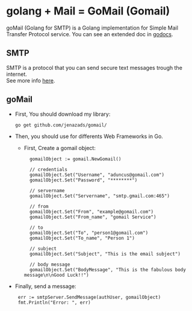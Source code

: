 # golang + Mail = GoMail (Gomail)

goMail (Golang for SMTP) is a Golang implementation for Simple Mail Transfer Protocol service.
You can see an extended doc in [godocs](https://godoc.org/github.com/Jenazads/goMail).

## SMTP

SMTP is a protocol that you can send secure text messages trough the internet.  
See more info [here](https://en.wikipedia.org/wiki/Simple_Mail_Transfer_Protocol).

## goMail

* First, You should download my library:

      go get github.com/jenazads/gomail/

* Then, you should use for differents Web Frameworks in Go.
        
    * First, Create a gomail object:
    
            gomailObject := gomail.NewGomail()
  
            // credentials
            gomailObject.Set("Username", "aduncus@gomail.com")
            gomailObject.Set("Password", "********")
      
            // servername
            gomailObject.Set("Servername", "smtp.gmail.com:465")
            
            // from
            gomailObject.Set("From", "example@gomail.com")
            gomailObject.Set("From_name", "gomail Service")

            // to
            gomailObject.Set("To", "person1@gomail.com")
            gomailObject.Set("To_name", "Person 1")
	
            // subject
            gomailObject.Set("Subject", "This is the email subject")

            // body message
            gomailObject.Set("BodyMessage", "This is the fabulous body message\n\nGood Luck!!")
    
* Finally, send a message:
        
       err := smtpServer.SendMessage(authUser, gomailObject)
       fmt.Println("Error: ", err)


